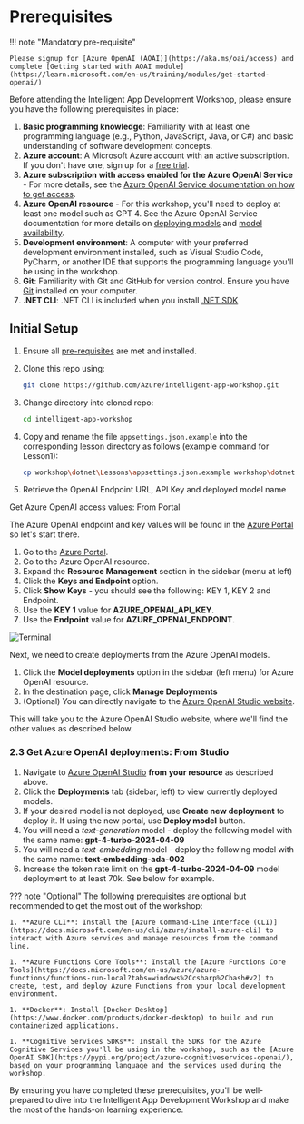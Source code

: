 # Prerequisites

!!! note "Mandatory pre-requisite"

    Please signup for [Azure OpenAI (AOAI)](https://aka.ms/oai/access) and complete [Getting started with AOAI module](https://learn.microsoft.com/en-us/training/modules/get-started-openai/)

Before attending the Intelligent App Development Workshop, please ensure you have the following prerequisites in place:

1. **Basic programming knowledge**: Familiarity with at least one programming language (e.g., Python, JavaScript, Java, or C#) and basic understanding of software development concepts.
1. **Azure account**: A Microsoft Azure account with an active subscription. If you don't have one, sign up for a [free trial](https://azure.microsoft.com/en-us/free/).
1. **Azure subscription with access enabled for the Azure OpenAI Service** - For more details, see the [Azure OpenAI Service documentation on how to get access](https://learn.microsoft.com/azure/ai-services/openai/overview#how-do-i-get-access-to-azure-openai). 
1. **Azure OpenAI resource** - For this workshop, you'll need to deploy at least one model such as GPT 4. See the Azure OpenAI Service documentation for more details on [deploying models](https://learn.microsoft.com/azure/ai-services/openai/how-to/create-resource?pivots=web-portal) and [model availability](https://learn.microsoft.com/azure/ai-services/openai/concepts/models).
1. **Development environment**: A computer with your preferred development environment installed, such as Visual Studio Code, PyCharm, or another IDE that supports the programming language you'll be using in the workshop.
1. **Git**: Familiarity with Git and GitHub for version control. Ensure you have [Git](https://git-scm.com/book/en/v2/Getting-Started-Installing-Git) installed on your computer.
1. **.NET CLI**: .NET CLI is included when you install [.NET SDK](https://dotnet.microsoft.com/en-us/download)

## Initial Setup

1. Ensure all [pre-requisites](pre-reqs.md) are met and installed.
1. Clone this repo using: 

    ```bash
    git clone https://github.com/Azure/intelligent-app-workshop.git
    ```

1. Change directory into cloned repo:

    ```bash
    cd intelligent-app-workshop
    ```

1. Copy and rename the file `appsettings.json.example` into the corresponding lesson directory as follows (example command for Lesson1):

    ```bash
    cp workshop\dotnet\Lessons\appsettings.json.example workshop\dotnet\Lessons\Lesson1\appsettings.json
    ```

1. Retrieve the OpenAI Endpoint URL, API Key and deployed model name
   
Get Azure OpenAI access values: From Portal

The Azure OpenAI endpoint and key values will be found in the [Azure Portal](https://portal.azure.com) so let's start there.

1. Go to the [Azure Portal](https://portal.azure.com).
1. Go to the Azure OpenAI resource.
1. Expand the **Resource Management** section in the sidebar (menu at left)
1. Click the **Keys and Endpoint** option.
1. Click **Show Keys** - you should see the following: KEY 1, KEY 2 and Endpoint.
1. Use the **KEY 1** value for **AZURE_OPENAI_API_KEY**.
1. Use the **Endpoint** value for **AZURE_OPENAI_ENDPOINT**.

![Terminal](./images/aoai-deployment.jpg)

Next, we need to create deployments from the Azure OpenAI models.

1. Click the **Model deployments** option in the sidebar (left menu) for Azure OpenAI resource.
1. In the destination page, click **Manage Deployments**
1. (Optional) You can directly navigate to the [Azure OpenAI Studio website](https://oai.azure.com).

This will take you to the Azure OpenAI Studio website, where we'll find the other values as described below.

### 2.3 Get Azure OpenAI deployments: From Studio

1. Navigate to [Azure OpenAI Studio](https://oai.azure.com) **from your resource** as described above.
2. Click the **Deployments** tab (sidebar, left) to view currently deployed models.
3. If your desired model is not deployed, use **Create new deployment** to deploy it. If using the new portal, use **Deploy model** button.
4. You will need a _text-generation_ model - deploy the following model with the same name: **gpt-4-turbo-2024-04-09**
5. You will need a _text-embedding_ model - deploy the following model with the same name: **text-embedding-ada-002**
6.  Increase the token rate limit on the **gpt-4-turbo-2024-04-09** model deployment to at least 70k.  See below for example. 


??? note "Optional"
    The following prerequisites are optional but recommended to get the most out of the workshop:
    
    1. **Azure CLI**: Install the [Azure Command-Line Interface (CLI)](https://docs.microsoft.com/en-us/cli/azure/install-azure-cli) to interact with Azure services and manage resources from the command line.

    1. **Azure Functions Core Tools**: Install the [Azure Functions Core Tools](https://docs.microsoft.com/en-us/azure/azure-functions/functions-run-local?tabs=windows%2Ccsharp%2Cbash#v2) to create, test, and deploy Azure Functions from your local development environment.
    
    1. **Docker**: Install [Docker Desktop](https://www.docker.com/products/docker-desktop) to build and run containerized applications.
    
    1. **Cognitive Services SDKs**: Install the SDKs for the Azure Cognitive Services you'll be using in the workshop, such as the [Azure OpenAI SDK](https://pypi.org/project/azure-cognitiveservices-openai/), based on your programming language and the services used during the workshop.

By ensuring you have completed these prerequisites, you'll be well-prepared to dive into the Intelligent App Development Workshop and make the most of the hands-on learning experience.
